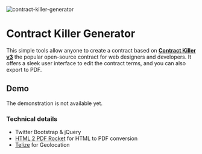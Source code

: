 ![contract-killer-generator](https://cloud.githubusercontent.com/assets/1778633/7245397/cf5c92e0-e814-11e4-86be-e3e66ab1b650.png)

# Contract Killer Generator #

This simple tools allow anyone to create a contract based on **[Contract Killer v3](https://gist.github.com/4031110)** the popular open-source contract for web designers and developers. It offers a sleek user interface to edit the contract terms, and you can also export to PDF.

## Demo

The demonstration is not available yet.

### Technical details

- Twitter Bootstrap & jQuery
- [HTML 2 PDF Rocket](http://www.html2pdfrocket.com/) for HTML to PDF conversion
- [Telize](http://www.telize.com/) for Geolocation